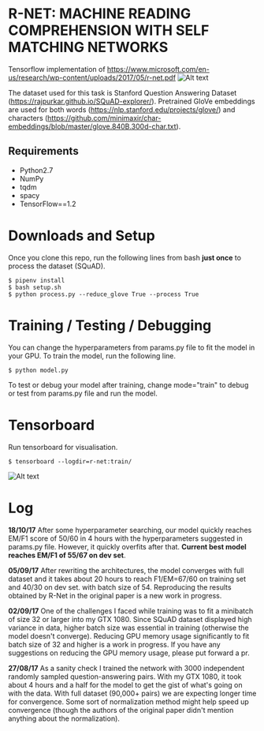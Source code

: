 # R-NET: MACHINE READING COMPREHENSION WITH SELF MATCHING NETWORKS

Tensorflow implementation of https://www.microsoft.com/en-us/research/wp-content/uploads/2017/05/r-net.pdf
![Alt text](/../dev/screenshots/architecture.png?raw=true "R-NET")

The dataset used for this task is Stanford Question Answering Dataset (https://rajpurkar.github.io/SQuAD-explorer/). Pretrained GloVe embeddings are used for both words (https://nlp.stanford.edu/projects/glove/) and characters (https://github.com/minimaxir/char-embeddings/blob/master/glove.840B.300d-char.txt).

## Requirements
  * Python2.7
  * NumPy
  * tqdm
  * spacy
  * TensorFlow==1.2

# Downloads and Setup
Once you clone this repo, run the following lines from bash **just once** to process the dataset (SQuAD).
```shell
$ pipenv install
$ bash setup.sh
$ python process.py --reduce_glove True --process True
```

# Training / Testing / Debugging
You can change the hyperparameters from params.py file to fit the model in your GPU. To train the model, run the following line.
```shell
$ python model.py
```
To test or debug your model after training, change mode="train" to debug or test from params.py file and run the model.

# Tensorboard
Run tensorboard for visualisation.
```shell
$ tensorboard --logdir=r-net:train/
```
![Alt text](/../dev/screenshots/graph.png?raw=true "Tensorboard Graph")

# Log
**18/10/17**
After some hyperparameter searching, our model quickly reaches EM/F1 score of 50/60 in 4 hours with the hyperparameters suggested in params.py file. However, it quickly overfits after that. **Current best model reaches EM/F1 of 55/67 on dev set**.

**05/09/17**
After rewriting the architectures, the model converges with full dataset and it takes about 20 hours to reach F1/EM=67/60 on training set and 40/30 on dev set. with batch size of 54. Reproducing the results obtained by R-Net in the original paper is a new work in progress.

**02/09/17**
One of the challenges I faced while training was to fit a minibatch of size 32 or larger into my GTX 1080. Since SQuAD dataset displayed high variance in data, higher batch size was essential in training (otherwise the model doesn't converge). Reducing GPU memory usage significantly to fit batch size of 32 and higher is a work in progress. If you have any suggestions on reducing the GPU memory usage, please put forward a pr.

**27/08/17**
As a sanity check I trained the network with 3000 independent randomly sampled question-answering pairs. With my GTX 1080, it took about 4 hours and a half for the model to get the gist of what's going on with the data. With full dataset (90,000+ pairs) we are expecting longer time for convergence. Some sort of normalization method might help speed up convergence (though the authors of the original paper didn't mention anything about the normalization).
